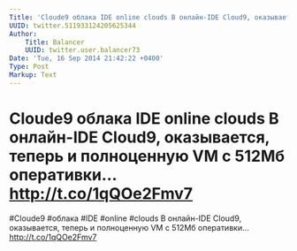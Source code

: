 ```yaml
---
Title: 'Cloude9 облака IDE online clouds В онлайн-IDE Cloud9, оказывается, теперь и полноценную VM с 512Мб оперативки… http://t.co/1qQOe2Fmv7'
UUID: twitter.511933124205625344
Author:
    Title: Balancer
    UUID: twitter.user.balancer73
Date: 'Tue, 16 Sep 2014 21:42:22 +0400'
Type: Post
Markup: Text
---
```


# Cloude9 облака IDE online clouds В онлайн-IDE Cloud9, оказывается, теперь и полноценную VM с 512Мб оперативки… http://t.co/1qQOe2Fmv7

#Cloude9 #облака #IDE #online #clouds В онлайн-IDE Cloud9,
оказывается, теперь и полноценную VM с 512Мб оперативки…
http://t.co/1qQOe2Fmv7